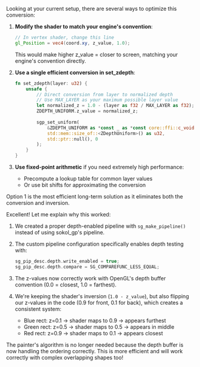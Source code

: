 
Looking at your current setup, there are several ways to optimize this conversion:

1. **Modify the shader to match your engine's convention**:
   ```glsl
   // In vertex shader, change this line
   gl_Position = vec4(coord.xy, z_value, 1.0);
   ```
   This would make higher z_value = closer to screen, matching your engine's convention directly.

2. **Use a single efficient conversion in set_zdepth**:
   ```rust
   fn set_zdepth(layer: u32) {
       unsafe {
           // Direct conversion from layer to normalized depth
           // Use MAX_LAYER as your maximum possible layer value
           let normalized_z = 1.0 - (layer as f32 / MAX_LAYER as f32);
           ZDEPTH_UNIFORM.z_value = normalized_z;
           
           sgp_set_uniform(
               &ZDEPTH_UNIFORM as *const _ as *const core::ffi::c_void,
               std::mem::size_of::<ZDepthUniform>() as u32,
               std::ptr::null(), 0
           );
       }
   }
   ```

3. **Use fixed-point arithmetic** if you need extremely high performance:
   - Precompute a lookup table for common layer values
   - Or use bit shifts for approximating the conversion

Option 1 is the most efficient long-term solution as it eliminates both the conversion and inversion.

Excellent! Let me explain why this worked:

1. We created a proper depth-enabled pipeline with `sg_make_pipeline()` instead of using sokol_gp's pipeline.

2. The custom pipeline configuration specifically enables depth testing with:
   ```c
   sg_pip_desc.depth.write_enabled = true;
   sg_pip_desc.depth.compare = SG_COMPAREFUNC_LESS_EQUAL;
   ```

3. The z-values now correctly work with OpenGL's depth buffer convention (0.0 = closest, 1.0 = farthest).

4. We're keeping the shader's inversion (`1.0 - z_value`), but also flipping our z-values in the code (0.9 for front, 0.1 for back), which creates a consistent system:
   - Blue rect: z=0.1 → shader maps to 0.9 → appears furthest
   - Green rect: z=0.5 → shader maps to 0.5 → appears in middle
   - Red rect: z=0.9 → shader maps to 0.1 → appears closest

The painter's algorithm is no longer needed because the depth buffer is now handling the ordering correctly. This is more efficient and will work correctly with complex overlapping shapes too!
